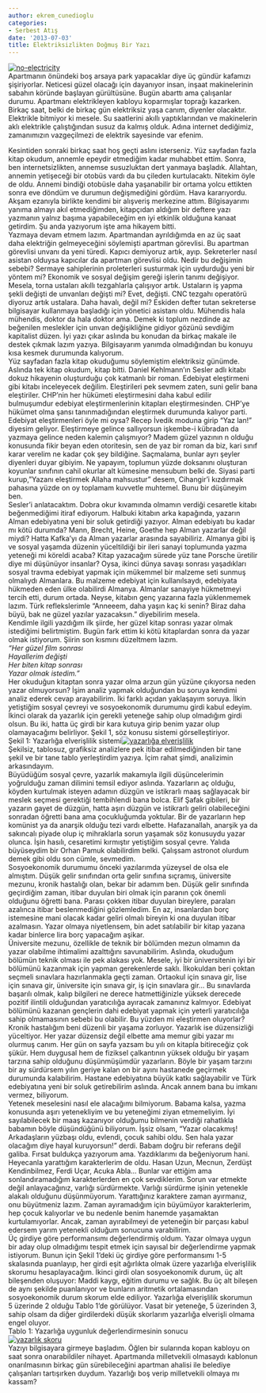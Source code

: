 ```yaml
---
author: ekrem_cunedioglu
categories:
- Serbest Atış
date: '2013-07-03'
title: Elektriksizlikten Doğmuş Bir Yazı
---
```


[![no-electricity](../../../../../uploads/2013/07/no-electricity.jpeg)](https://iktisadiyat.com/wp-content/uploads/2013/07/no-electricity.jpeg)  
Apartmanın önündeki boş arsaya park yapacaklar diye üç gündür kafamızı şişiriyorlar. Neticesi güzel olacağı için dayanıyor insan, inşaat makinelerinin sabahın köründe başlayan gürültüsüne. Bugün abarttı ama çalışanlar durumu. Apartmanı elektrikleyen kabloyu koparmışlar toprağı kazarken. Birkaç saat, belki de birkaç gün elektriksiz yaşa canım, diyenler olacaktır. Elektrikle bitmiyor ki mesele. Su saatlerini akıllı yaptıklarından ve makinelerin aklı elektrikle çalıştığından susuz da kalmış olduk. Adına internet dediğimiz, zamanımızın vazgeçilmezi de elektrik sayesinde var efenim.  
  
Kesintiden sonraki birkaç saat hoş geçti aslını isterseniz. Yüz sayfadan fazla kitap okudum, annemle epeydir etmediğim kadar muhabbet ettim. Sonra, ben internetsizlikten, annemse susuzluktan dert yanmaya başladık. Allahtan, annemin yetişeceği bir otobüs vardı da bu çileden kurtulacaktı. Nitekim öyle de oldu. Annemi bindiği otobüsle daha yaşanabilir bir ortama yolcu ettikten sonra eve döndüm ve durumun değişmediğini gördüm. Hava kararıyordu. Akşam ezanıyla birlikte kendimi bir alışveriş merkezine attım. Bilgisayarımı yanıma almayı akıl etmediğimden, kitapçıdan aldığım bir deftere yazı yazmanın yalnız başıma yapabileceğim en iyi etkinlik olduğuna kanaat getirdim. Şu anda yazıyorum işte ama hikayem bitti.  
Yazmaya devam etmem lazım. Apartmandan ayrıldığımda en az üç saat daha elektriğin gelmeyeceğini söylemişti apartman görevlisi. Bu apartman görevlisi unvanı da yeni türedi. Kapıcı demiyoruz artık, ayıp. Sekreterler nasıl asistan olduysa kapıcılar da apartman görevlisi oldu. Nedir bu değişimin sebebi? Sermaye sahiplerinin proleterleri susturmak için uydurduğu yeni bir yöntem mi? Ekonomik ve sosyal değişim gereği işlerin tanımı değişiyor. Mesela, torna ustaları akıllı tezgahlarla çalışıyor artık. Ustaların iş yapma şekli değişti de unvanları değişti mi? Evet, değişti. CNC tezgahı operatörü diyoruz artık ustalara. Daha havalı, değil mi? Eskiden defter tutan sekreterse bilgisayar kullanmaya başladığı için yönetici asistanı oldu. Mühendis hala mühendis, doktor da hala doktor ama. Demek ki toplum nezdinde az beğenilen meslekler için unvan değişikliğine gidiyor gözünü sevdiğim kapitalist düzen. İyi yazı çıkar aslında bu konudan da birkaç makale ile destek çıkmak lazım yazıya. Bilgisayarım yanımda olmadığından bu konuyu kısa kesmek durumunda kalıyorum.  
Yüz sayfadan fazla kitap okuduğumu söylemiştim elektriksiz günümde. Aslında tek kitap okudum, kitap bitti. Daniel Kehlmann’ın Sesler adlı kitabı dokuz hikayenin oluşturduğu çok katmanlı bir roman. Edebiyat eleştirmeni gibi kitabı inceleyecek değilim. Eleştirileri pek sevmem zaten, suni gelir bana eleştiriler. CHP’nin her hükümeti eleştirmesini daha kabul edilir bulmuşumdur edebiyat eleştirmenlerinin kitapları eleştirmesinden. CHP’ye hükümet olma şansı tanınmadığından eleştirmek durumunda kalıyor parti. Edebiyat eleştirmenleri öyle mi oysa? Recep İvedik moduna girip “Yaz lan!” diyesim geliyor. Eleştirmeye gelince sallıyorsun işkembe-i kübradan da yazmaya gelince neden kalemin çalışmıyor? Madem güzel yazının n olduğu konusunda fikir beyan eden otoritesin, sen de yaz bir roman da biz, kari sınıf karar verelim ne kadar çok şey bildiğine. Saçmalama, bunlar ayrı şeyler diyenleri duyar gibiyim. Ne yapayım, toplumun yüzde doksanını oluşturan koyunlar sınıfının cahil okurlar alt kümesine mensubum belki de. Siyasi parti kurup,”Yazanı eleştirmek Allaha mahsustur” desem, Cihangir’i kızdırmak pahasına yüzde on oy toplamam kuvvetle muhtemel. Bunu bir düşüneyim ben.  
Sesler’i anlatacaktım. Dobra okur kıvamında olmamın verdiği cesaretle kitabı beğenmediğimi itiraf ediyorum. Halbuki kitabın arka kapağında, yazarın Alman edebiyatına yeni bir soluk getirdiği yazıyor. Alman edebiyatı bu kadar mı kötü durumda? Mann, Brecht, Heine, Goethe hep Alman yazarlar değil miydi? Hatta Kafka’yı da Alman yazarlar arasında sayabiliriz. Almanya gibi iş ve sosyal yaşamda düzenin yüceltildiği bir ileri sanayi toplumunda yazma yeteneği mi köreldi acaba? Kitap yazacağım sürede yüz tane Porsche üretilir diye mi düşünüyor insanlar? Oysa, ikinci dünya savaşı sonrası yaşadıkları sosyal travma edebiyat yapmak için mükemmel bir malzeme seti sunmuş olmalıydı Almanlara. Bu malzeme edebiyat için kullanılsaydı, edebiyata hükmeden eden ülke olabilirdi Almanya. Almanlar sanayiye hükmetmeyi tercih etti, durum ortada. Neyse, kitabın genç yazarına fazla yüklenmemek lazım. Türk reflekslerimle “Anneeem, daha yaşın kaç ki senin? Biraz daha büyü, bak ne güzel yazılar yazacaksın.” diyebilirim mesela.  
Kendimle ilgili yazdığım ilk şiirde, her güzel kitap sonrası yazar olmak istediğimi belirtmiştim. Bugün fark ettim ki kötü kitaplardan sonra da yazar olmak istiyorum. Şiirin son kısmını düzeltmem lazım.  
*“Her güzel film sonrası*  
*Hayallerim değişti*  
*Her biten kitap sonrası*  
*Yazar olmak istedim.”*  
Her okuduğun kitaptan sonra yazar olma arzun gün yüzüne çıkıyorsa neden yazar olmuyorsun? İşim analiz yapmak olduğundan bu soruya kendimi analiz ederek cevap arayabilirim. İki farklı açıdan yaklaşayım soruya. İlkin yetiştiğim sosyal çevreyi ve sosyoekonomik durumumu girdi kabul edeyim. İkinci olarak da yazarlık için gerekli yeteneğe sahip olup olmadığım girdi olsun. Bu iki, hatta üç girdi bir kara kutuya girip benim yazar olup olamayacağımı belirliyor. Şekil 1, söz konusu sistemi görselleştiriyor.  
Şekil 1: Yazarlığa elverişlilik sistemi[![yazarlığa elverişlilik](../../../../../uploads/2013/07/yazarl%C4%B1%C4%9Fa-elveri%C5%9Flilik.png)](https://iktisadiyat.com/wp-content/uploads/2013/07/yazarl%C4%B1%C4%9Fa-elveri%C5%9Flilik.png)  
Şekilsiz, tablosuz, grafiksiz analizlere pek itibar edilmediğinden bir tane şekil ve bir tane tablo yerleştirdim yazıya. İçim rahat şimdi, analizimin arkasındayım.  
Büyüdüğüm sosyal çevre, yazarlık makamıyla ilgili düşüncelerimin yoğrulduğu zaman dilimini temsil ediyor aslında. Yazarların aç olduğu, köyden kurtulmak isteyen adamın düzgün ve istikrarlı maaş sağlayacak bir meslek seçmesi gerektiği tembihlendi bana bolca. Elif Şafak gibileri, bir yazarın gayet de düzgün, hatta aşırı düzgün ve istikrarlı geliri olabileceğini sonradan öğretti bana ama çocukluğumda yoktular. Bir de yazarların hep komünist ya da anarşik olduğu tezi vardı elbette. Hafazanallah, anarşik ya da sakıncalı piyade olup iç mihraklarla sorun yaşamak söz konusuydu yazar olunca. İşin hasılı, cesaretimi kırmıştır yetiştiğim sosyal çevre. Yalıda büyüseydim bir Orhan Pamuk olabilirdim belki. Çalışsam astronot olurdum demek gibi oldu son cümle, sevmedim.  
Sosyoekonomik durumumu önceki yazılarımda yüzeysel de olsa ele almıştım. Düşük gelir sınıfından orta gelir sınıfına sıçramış, üniversite mezunu, kronik hastalığı olan, bekar bir adamım ben. Düşük gelir sınıfında geçirdiğim zaman, itibar duyulan biri olmak için paranın çok önemli olduğunu öğretti bana. Parası çokken itibar duyulan bireylere, paraları azalınca itibar beslenmediğini gözlemledim. En az, insanlardan borç istemesine mani olacak kadar geliri olmalı bireyin ki ona duyulan itibar azalmasın. Yazar olmaya niyetlensem, bin adet satılabilir bir kitap yazana kadar binlerce lira borç yapacağım aşikar.  
Üniversite mezunu, özellikle de teknik bir bölümden mezun olmamın da yazar olabilme ihtimalimi azalttığını savunabilirim. Aslında, okuduğum bölümün teknik olması ile pek alakası yok. Mesele, iyi bir üniversitenin iyi bir bölümünü kazanmak için yapman gerekenlerde saklı. İlkokuldan beri çoktan seçmeli sınavlara hazırlanmakla geçti zaman. Ortaokul için sınava gir, lise için sınava gir, üniversite için sınava gir, iş için sınavlara gir… Bu sınavlarda başarılı olmak, kalıp bilgileri ne derece hatmettiğinizle yüksek derecede pozitif ilintili olduğundan yaratıcılığa ayıracak zamanınız kalmıyor. Edebiyat bölümünü kazanan gençlerin dahi edebiyat yapmak için yeterli yaratıcılığa sahip olmamasının sebebi bu olabilir. Bu yüzden mi eleştirmen oluyorlar?  
Kronik hastalığım beni düzenli bir yaşama zorluyor. Yazarlık ise düzensizliği yüceltiyor. Her yazar düzensiz değil elbette ama memur gibi yazar mı olurmuş canım. Her gün on sayfa yazsam bu yılı on kitapla bitireceğiz çok şükür. Hem duygusal hem de fiziksel çalkantının yüksek olduğu bir yaşam tarzına sahip olduğunu düşünmüşümdür yazarların. Böyle bir yaşam tarzını bir ay sürdürsem yılın geriye kalan on bir ayını hastanede geçirmek durumunda kalabilirim. Hastane edebiyatına büyük katkı sağlayabilir ve Türk edebiyatına yeni bir soluk getirebilirim aslında. Ancak annem bana bu imkanı vermez, biliyorum.  
Yetenek meselesini nasıl ele alacağımı bilmiyorum. Babama kalsa, yazma konusunda aşırı yetenekliyim ve bu yeteneğimi ziyan etmemeliyim. İyi sayılabilecek bir maaş kazanıyor olduğumu bilmenin verdiği rahatlıkla babamın böyle düşündüğünü biliyorum. İşsiz olsam, “Yazar olacakmış! Arkadaşların yüzbaşı oldu, evlendi, çocuk sahibi oldu. Sen hala yazar olacağım diye hayal kuruyorsun!” derdi. Babam doğru bir referans değil galiba. Fırsat buldukça yazıyorum ama. Yazdıklarımı da beğeniyorum hani. Heyecanla yarattığım karakterlerim de oldu. Hasan Uzun, Mecnun, Zerdüşt Kendinbilmez, Ferdi Uçar, Acuka Abla… Bunlar var ettiğim ama sonlandıramadığım karakterlerden en çok sevdiklerim. Sorun var etmekte değil anlayacağınız, varlığı sürdürmekte. Varlığı sürdürme işinin yetenekle alakalı olduğunu düşünmüyorum. Yarattığınız karaktere zaman ayırmanız, onu büyütmeniz lazım. Zaman ayıramadığım için büyümüyor karakterlerim, hep çocuk kalıyorlar ve bu nedenle benim hanemde yaşamaktan kurtulamıyorlar. Ancak, zaman ayırabilmeyi de yeteneğin bir parçası kabul edersem yarım yetenekli olduğum sonucuna varabilirim.  
Üç girdiye göre performansımı değerlendirmiş oldum. Yazar olmaya uygun bir aday olup olmadığımı tespit etmek için sayısal bir değerlendirme yapmak istiyorum. Bunun için Şekil 1’deki üç girdiye göre performansımı 1-5 skalasında puanlayıp, her girdi eşit ağırlıkta olmak üzere yazarlığa elverişlilik skorumu hesaplayacağım. İkinci girdi olan sosyoekonomik durum, üç alt bileşenden oluşuyor: Maddi kaygı, eğitim durumu ve sağlık. Bu üç alt bileşen de aynı şekilde puanlanıyor ve bunların aritmetik ortalamasından sosyoekonomik durum skorum elde ediliyor. Yazarlığa elverişlilik skorumun 5 üzerinde 2 olduğu Tablo 1’de görülüyor. Vasat bir yeteneğe, 5 üzerinden 3, sahip olsam da diğer girdilerdeki düşük skorlarım yazarlığa elverişli olmama engel oluyor.  
Tablo 1: Yazarlığa uygunluk değerlendirmesinin sonucu  
[![yazarlık skoru](../../../../../uploads/2013/07/yazarl%C4%B1k-skoru1.png)](https://iktisadiyat.com/wp-content/uploads/2013/07/yazarl%C4%B1k-skoru1.png)  
Yazıyı bilgisayara girmeye başladım. Öğlen bir sularında kopan kabloyu on saat sonra onarabildiler nihayet. Apartmanda milletvekili olmasaydı kablonun onarılmasının birkaç gün sürebileceğini apartman ahalisi ile belediye çalışanları tartışırken duydum. Yazarlığı boş verip milletvekili olmaya mı kassam?